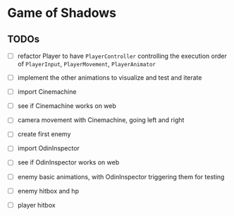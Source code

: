 # Game of Shadows

## TODOs

- [ ] refactor Player to have `PlayerController` controlling the execution order of `PlayerInput`, `PlayerMovement`, `PlayerAnimator`
- [ ] implement the other animations to visualize and test and iterate
- [ ] import Cinemachine
- [ ] see if Cinemachine works on web
- [ ] camera movement with Cinemachine, going left and right
- [ ] create first enemy
- [ ] import OdinInspector
- [ ] see if OdinInspector works on web
- [ ] enemy basic animations, with OdinInspector triggering them for testing
- [ ] enemy hitbox and hp
- [ ] player hitbox

